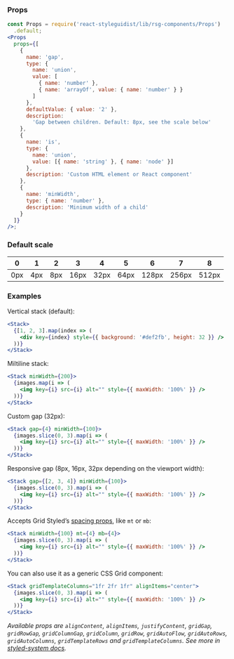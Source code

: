 ### Props

```jsx noeditor
const Props = require('react-styleguidist/lib/rsg-components/Props')
  .default;
<Props
  props={[
    {
      name: 'gap',
      type: {
        name: 'union',
        value: [
          { name: 'number' },
          { name: 'arrayOf', value: { name: 'number' } }
        ]
      },
      defaultValue: { value: '2' },
      description:
        'Gap between children. Default: 8px, see the scale below'
    },
    {
      name: 'is',
      type: {
        name: 'union',
        value: [{ name: 'string' }, { name: 'node' }]
      },
      description: 'Custom HTML element or React component'
    },
    {
      name: 'minWidth',
      type: { name: 'number' },
      description: 'Minimum width of a child'
    }
  ]}
/>;
```

### Default scale

| 0   | 1   | 2   | 3    | 4    | 5    | 6     | 7     | 8     |
| --- | --- | --- | ---- | ---- | ---- | ----- | ----- | ----- |
| 0px | 4px | 8px | 16px | 32px | 64px | 128px | 256px | 512px |

### Examples

Vertical stack (default):

```jsx
<Stack>
  {[1, 2, 3].map(index => (
    <div key={index} style={{ background: '#def2fb', height: 32 }} />
  ))}
</Stack>
```

Miltiline stack:

```jsx
<Stack minWidth={200}>
  {images.map(i => (
    <img key={i} src={i} alt="" style={{ maxWidth: '100%' }} />
  ))}
</Stack>
```

Custom gap (32px):

```jsx
<Stack gap={4} minWidth={100}>
  {images.slice(0, 3).map(i => (
    <img key={i} src={i} alt="" style={{ maxWidth: '100%' }} />
  ))}
</Stack>
```

Responsive gap (8px, 16px, 32px depending on the viewport width):

```jsx
<Stack gap={[2, 3, 4]} minWidth={100}>
  {images.slice(0, 3).map(i => (
    <img key={i} src={i} alt="" style={{ maxWidth: '100%' }} />
  ))}
</Stack>
```

Accepts Grid Styled’s [spacing props](https://jxnblk.com/grid-styled/Box), like `mt` or `mb`:

```jsx
<Stack minWidth={100} mt={4} mb={4}>
  {images.slice(0, 3).map(i => (
    <img key={i} src={i} alt="" style={{ maxWidth: '100%' }} />
  ))}
</Stack>
```

You can also use it as a generic CSS Grid component:

```jsx
<Stack gridTemplateColumns="1fr 2fr 1fr" alignItems="center">
  {images.slice(0, 3).map(i => (
    <img key={i} src={i} alt="" style={{ maxWidth: '100%' }} />
  ))}
</Stack>
```

_Available props are `alignContent`, `alignItems`, `justifyContent`, `gridGap`, `gridRowGap`, `gridColumnGap`, `gridColumn`, `gridRow`, `gridAutoFlow`, `gridAutoRows`, `gridAutoColumns`, `gridTemplateRows` and `gridTemplateColumns`. See more in [styled-system docs](https://jxnblk.com/styled-system/table)._
